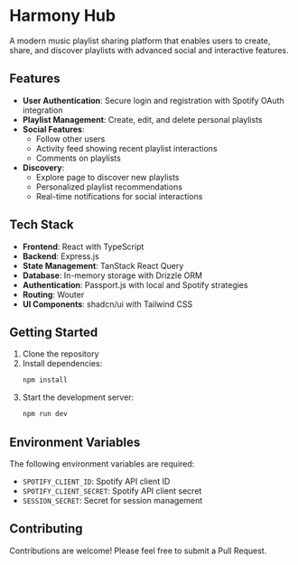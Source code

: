 # Harmony Hub

A modern music playlist sharing platform that enables users to create, share, and discover playlists with advanced social and interactive features.

## Features

- **User Authentication**: Secure login and registration with Spotify OAuth integration
- **Playlist Management**: Create, edit, and delete personal playlists
- **Social Features**: 
  - Follow other users
  - Activity feed showing recent playlist interactions
  - Comments on playlists
- **Discovery**:
  - Explore page to discover new playlists
  - Personalized playlist recommendations
  - Real-time notifications for social interactions

## Tech Stack

- **Frontend**: React with TypeScript
- **Backend**: Express.js
- **State Management**: TanStack React Query
- **Database**: In-memory storage with Drizzle ORM
- **Authentication**: Passport.js with local and Spotify strategies
- **Routing**: Wouter
- **UI Components**: shadcn/ui with Tailwind CSS

## Getting Started

1. Clone the repository
2. Install dependencies:
   ```bash
   npm install
   ```
3. Start the development server:
   ```bash
   npm run dev
   ```

## Environment Variables

The following environment variables are required:
- `SPOTIFY_CLIENT_ID`: Spotify API client ID
- `SPOTIFY_CLIENT_SECRET`: Spotify API client secret
- `SESSION_SECRET`: Secret for session management

## Contributing

Contributions are welcome! Please feel free to submit a Pull Request.

